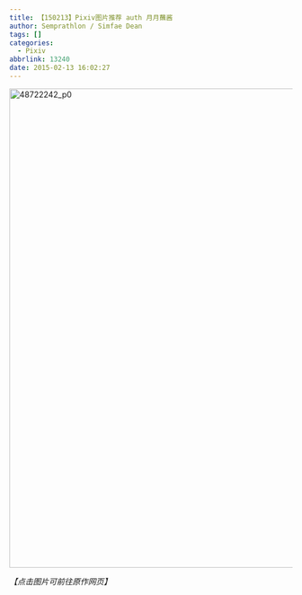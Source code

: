 ```yaml
---
title: 【150213】Pixiv图片推荐 auth 月月蘸酱
author: Semprathlon / Simfae Dean
tags: []
categories:
  - Pixiv
abbrlink: 13240
date: 2015-02-13 16:02:27
---
```

<a href="http://www.pixiv.net/member_illust.php?mode=medium&amp;illust_id=48722242"><img class="alignnone size-full wp-image-79" src="__ASSETS_HOST_NAME__/2015/02/48722242_p0.jpg" alt="48722242_p0" width="640" height="853" /></a>
<div class="entry-content">

<em>【点击图片可前往原作网页】</em>

</div>
<footer class="entry-meta"></footer>